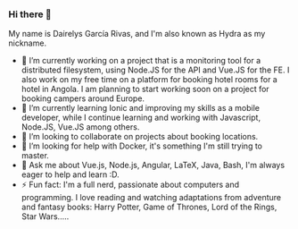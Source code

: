 ### Hi there 👋
My name is Dairelys García Rivas, and I'm also known as Hydra as my nickname.

- 🔭 I’m currently working on a project that is a monitoring tool for a distributed filesystem, using Node.JS for the API and Vue.JS for the FE. I also work on my free time on a platform for booking hotel rooms for a hotel in Angola. I am planning to start working soon on a project for booking campers around Europe.
- 🌱 I’m currently learning Ionic and improving my skills as a mobile developer, while I continue learning and working with Javascript, Node.JS, Vue.JS among others.
- 👯 I’m looking to collaborate on projects about booking locations.
- 🤔 I’m looking for help with Docker, it's something I'm still trying to master.
- 💬 Ask me about Vue.js, Node.js, Angular, LaTeX, Java, Bash, I'm always eager to help and learn :D.
- ⚡ Fun fact: I'm a full nerd, passionate about computers and programming. I love reading and watching adaptations from adventure and fantasy books: Harry Potter, Game of Thrones, Lord of the Rings, Star Wars.....
